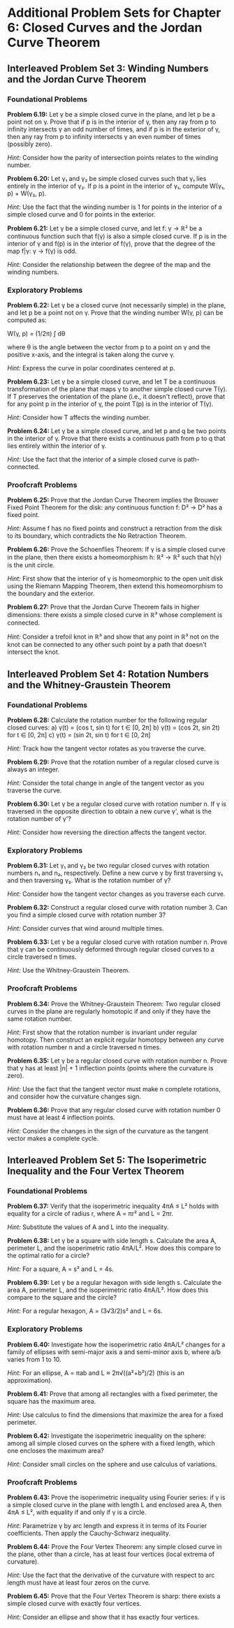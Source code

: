 # Additional Problem Sets for Chapter 6: Closed Curves and the Jordan Curve Theorem

## Interleaved Problem Set 3: Winding Numbers and the Jordan Curve Theorem

### Foundational Problems

**Problem 6.19:** Let γ be a simple closed curve in the plane, and let p be a point not on γ. Prove that if p is in the interior of γ, then any ray from p to infinity intersects γ an odd number of times, and if p is in the exterior of γ, then any ray from p to infinity intersects γ an even number of times (possibly zero).

*Hint:* Consider how the parity of intersection points relates to the winding number.

**Problem 6.20:** Let γ₁ and γ₂ be simple closed curves such that γ₁ lies entirely in the interior of γ₂. If p is a point in the interior of γ₁, compute W(γ₁, p) + W(γ₂, p).

*Hint:* Use the fact that the winding number is 1 for points in the interior of a simple closed curve and 0 for points in the exterior.

**Problem 6.21:** Let γ be a simple closed curve, and let f: γ → ℝ² be a continuous function such that f(γ) is also a simple closed curve. If p is in the interior of γ and f(p) is in the interior of f(γ), prove that the degree of the map f|γ: γ → f(γ) is odd.

*Hint:* Consider the relationship between the degree of the map and the winding numbers.

### Exploratory Problems

**Problem 6.22:** Let γ be a closed curve (not necessarily simple) in the plane, and let p be a point not on γ. Prove that the winding number W(γ, p) can be computed as:

W(γ, p) = (1/2π) ∫ dθ

where θ is the angle between the vector from p to a point on γ and the positive x-axis, and the integral is taken along the curve γ.

*Hint:* Express the curve in polar coordinates centered at p.

**Problem 6.23:** Let γ be a simple closed curve, and let T be a continuous transformation of the plane that maps γ to another simple closed curve T(γ). If T preserves the orientation of the plane (i.e., it doesn't reflect), prove that for any point p in the interior of γ, the point T(p) is in the interior of T(γ).

*Hint:* Consider how T affects the winding number.

**Problem 6.24:** Let γ be a simple closed curve, and let p and q be two points in the interior of γ. Prove that there exists a continuous path from p to q that lies entirely within the interior of γ.

*Hint:* Use the fact that the interior of a simple closed curve is path-connected.

### Proofcraft Problems

**Problem 6.25:** Prove that the Jordan Curve Theorem implies the Brouwer Fixed Point Theorem for the disk: any continuous function f: D² → D² has a fixed point.

*Hint:* Assume f has no fixed points and construct a retraction from the disk to its boundary, which contradicts the No Retraction Theorem.

**Problem 6.26:** Prove the Schoenflies Theorem: If γ is a simple closed curve in the plane, then there exists a homeomorphism h: ℝ² → ℝ² such that h(γ) is the unit circle.

*Hint:* First show that the interior of γ is homeomorphic to the open unit disk using the Riemann Mapping Theorem, then extend this homeomorphism to the boundary and the exterior.

**Problem 6.27:** Prove that the Jordan Curve Theorem fails in higher dimensions: there exists a simple closed curve in ℝ³ whose complement is connected.

*Hint:* Consider a trefoil knot in ℝ³ and show that any point in ℝ³ not on the knot can be connected to any other such point by a path that doesn't intersect the knot.

## Interleaved Problem Set 4: Rotation Numbers and the Whitney-Graustein Theorem

### Foundational Problems

**Problem 6.28:** Calculate the rotation number for the following regular closed curves:
a) γ(t) = (cos t, sin t) for t ∈ [0, 2π]
b) γ(t) = (cos 2t, sin 2t) for t ∈ [0, 2π]
c) γ(t) = (sin 2t, sin t) for t ∈ [0, 2π]

*Hint:* Track how the tangent vector rotates as you traverse the curve.

**Problem 6.29:** Prove that the rotation number of a regular closed curve is always an integer.

*Hint:* Consider the total change in angle of the tangent vector as you traverse the curve.

**Problem 6.30:** Let γ be a regular closed curve with rotation number n. If γ is traversed in the opposite direction to obtain a new curve γ', what is the rotation number of γ'?

*Hint:* Consider how reversing the direction affects the tangent vector.

### Exploratory Problems

**Problem 6.31:** Let γ₁ and γ₂ be two regular closed curves with rotation numbers n₁ and n₂, respectively. Define a new curve γ by first traversing γ₁ and then traversing γ₂. What is the rotation number of γ?

*Hint:* Consider how the tangent vector changes as you traverse each curve.

**Problem 6.32:** Construct a regular closed curve with rotation number 3. Can you find a simple closed curve with rotation number 3?

*Hint:* Consider curves that wind around multiple times.

**Problem 6.33:** Let γ be a regular closed curve with rotation number n. Prove that γ can be continuously deformed through regular closed curves to a circle traversed n times.

*Hint:* Use the Whitney-Graustein Theorem.

### Proofcraft Problems

**Problem 6.34:** Prove the Whitney-Graustein Theorem: Two regular closed curves in the plane are regularly homotopic if and only if they have the same rotation number.

*Hint:* First show that the rotation number is invariant under regular homotopy. Then construct an explicit regular homotopy between any curve with rotation number n and a circle traversed n times.

**Problem 6.35:** Let γ be a regular closed curve with rotation number n. Prove that γ has at least |n| + 1 inflection points (points where the curvature is zero).

*Hint:* Use the fact that the tangent vector must make n complete rotations, and consider how the curvature changes sign.

**Problem 6.36:** Prove that any regular closed curve with rotation number 0 must have at least 4 inflection points.

*Hint:* Consider the changes in the sign of the curvature as the tangent vector makes a complete cycle.

## Interleaved Problem Set 5: The Isoperimetric Inequality and the Four Vertex Theorem

### Foundational Problems

**Problem 6.37:** Verify that the isoperimetric inequality 4πA ≤ L² holds with equality for a circle of radius r, where A = πr² and L = 2πr.

*Hint:* Substitute the values of A and L into the inequality.

**Problem 6.38:** Let γ be a square with side length s. Calculate the area A, perimeter L, and the isoperimetric ratio 4πA/L². How does this compare to the optimal ratio for a circle?

*Hint:* For a square, A = s² and L = 4s.

**Problem 6.39:** Let γ be a regular hexagon with side length s. Calculate the area A, perimeter L, and the isoperimetric ratio 4πA/L². How does this compare to the square and the circle?

*Hint:* For a regular hexagon, A = (3√3/2)s² and L = 6s.

### Exploratory Problems

**Problem 6.40:** Investigate how the isoperimetric ratio 4πA/L² changes for a family of ellipses with semi-major axis a and semi-minor axis b, where a/b varies from 1 to 10.

*Hint:* For an ellipse, A = πab and L ≈ 2π√((a²+b²)/2) (this is an approximation).

**Problem 6.41:** Prove that among all rectangles with a fixed perimeter, the square has the maximum area.

*Hint:* Use calculus to find the dimensions that maximize the area for a fixed perimeter.

**Problem 6.42:** Investigate the isoperimetric inequality on the sphere: among all simple closed curves on the sphere with a fixed length, which one encloses the maximum area?

*Hint:* Consider small circles on the sphere and use calculus of variations.

### Proofcraft Problems

**Problem 6.43:** Prove the isoperimetric inequality using Fourier series: if γ is a simple closed curve in the plane with length L and enclosed area A, then 4πA ≤ L², with equality if and only if γ is a circle.

*Hint:* Parametrize γ by arc length and express it in terms of its Fourier coefficients. Then apply the Cauchy-Schwarz inequality.

**Problem 6.44:** Prove the Four Vertex Theorem: any simple closed curve in the plane, other than a circle, has at least four vertices (local extrema of curvature).

*Hint:* Use the fact that the derivative of the curvature with respect to arc length must have at least four zeros on the curve.

**Problem 6.45:** Prove that the Four Vertex Theorem is sharp: there exists a simple closed curve with exactly four vertices.

*Hint:* Consider an ellipse and show that it has exactly four vertices.
